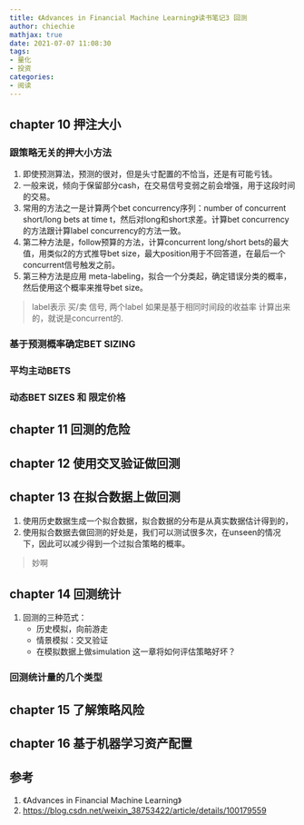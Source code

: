 ```yaml
---
title: 《Advances in Financial Machine Learning》读书笔记3 回测
author: chiechie
mathjax: true
date: 2021-07-07 11:08:30
tags: 
- 量化
- 投资
categories:
- 阅读
---
```


## chapter 10  押注大小

### 跟策略无关的押大小方法

1. 即使预测算法，预测的很对，但是头寸配置的不恰当，还是有可能亏钱。
2. 一般来说，倾向于保留部分cash，在交易信号变弱之前会增强，用于这段时间的交易。
3. 常用的方法之一是计算两个bet concurrency序列：number of concurrent short/long bets at time t，然后对long和short求差。计算bet concurrency的方法跟计算label concurrency的方法一致。
4. 第二种方法是，follow预算的方法，计算concurrent long/short bets的最大值，用类似2的方式推导bet size，最大position用于不回答道，在最后一个concurrent信号触发之前。
5. 第三种方法是应用 meta-labeling，拟合一个分类起，确定错误分类的概率，然后使用这个概率来推导bet size。

> label表示 买/卖 信号, 两个label 如果是基于相同时间段的收益率 计算出来的，就说是concurrent的.


### 基于预测概率确定BET SIZING

### 平均主动BETS

### 动态BET SIZES 和 限定价格


## chapter 11 回测的危险

## chapter 12 使用交叉验证做回测

## chapter 13 在拟合数据上做回测

1. 使用历史数据生成一个拟合数据，拟合数据的分布是从真实数据估计得到的，
2. 使用拟合数据去做回测的好处是，我们可以测试很多次，在unseen的情况下，因此可以减少得到一个过拟合策略的概率。
> 妙啊


## chapter 14 回测统计
1. 回测的三种范式：
    - 历史模拟，向前游走
    - 情景模拟：交叉验证
    - 在模拟数据上做simulation
这一章将如何评估策略好坏？
### 回测统计量的几个类型


## chapter 15 了解策略风险

## chapter 16 基于机器学习资产配置


## 参考

1. 《Advances in Financial Machine Learning》
2. https://blog.csdn.net/weixin_38753422/article/details/100179559